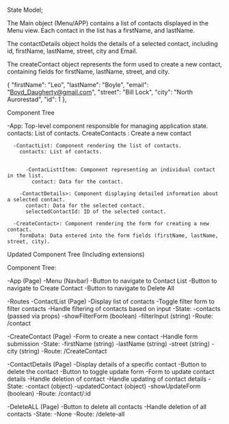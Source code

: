 State Model;

The Main object (Menu/APP) contains a list of contacts displayed in the Menu view.
Each contact in the list has a firstName, and lastName.

The contactDetails object holds the details of a selected contact, including id, firstName, lastName, street, city and Email.

The createContact object represents the form used to create a new contact, containing fields for firstName, lastName, street, and city.

{
"firstName": "Leo",
"lastName": "Boyle",
"email": "Boyd_Daugherty@gmail.com",
"street": "Bill Lock",
"city": "North Aurorestad",
"id": 1
},

Component Tree

-App: Top-level component responsible for managing application state.
contacts: List of contacts.
CreateContacts : Create a new contact

      -ContactList: Component rendering the list of contacts.
        contacts: List of contacts.


          -ContacListtItem: Component representing an individual contact in the list.
            contact: Data for the contact.

        -ContactDetails>: Component displaying detailed information about a selected contact.
          contact: Data for the selected contact.
          selectedContactId: ID of the selected contact.

      -CreateContact>: Component rendering the form for creating a new contact.
        formData: Data entered into the form fields (firstName, lastName, street, city).

Updated Component Tree (Including extensions)

Component Tree:

-App (Page)
-Menu (Navbar)
-Button to navigate to Contact List
-Button to navigate to Create Contact
-Button to navigate to Delete All

-Routes
-ContactList (Page)
-Display list of contacts
-Toggle filter form to filter contacts
-Handle filtering of contacts based on input
-State:
-contacts (passed via props)
-showFilterForm (boolean)
-filterInput (string)
-Route: /contact

-CreateContact (Page)
-Form to create a new contact
-Handle form submission
-State:
-firstName (string)
-lastName (string)
-street (string)
-city (string)
-Route: /CreateContact

-ContactDetails (Page)
-Display details of a specific contact
-Button to delete the contact
-Button to toggle update form
-Form to update contact details
-Handle deletion of contact
-Handle updating of contact details
-State:
-contact (object)
-updatedContact (object)
-showUpdateForm (boolean)
-Route: /contact/:id

-DeleteALL (Page)
-Button to delete all contacts
-Handle deletion of all contacts
-State:
-None
-Route: /delete-all
